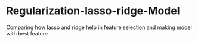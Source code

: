 # Regularization-lasso-ridge-Model
Comparing how lasso and ridge help in feature selection and making model with best feature
